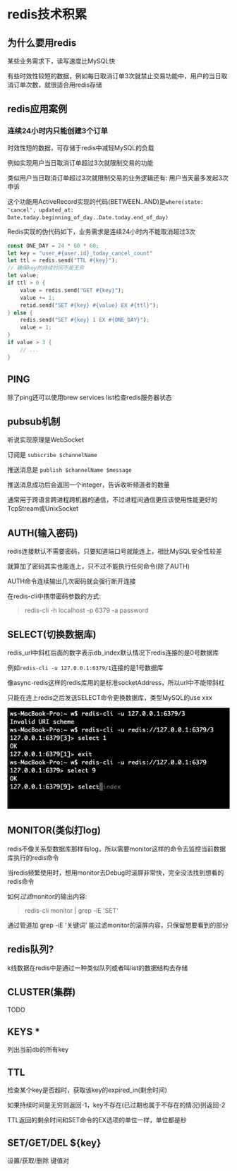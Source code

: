 # redis技术积累

## 为什么要用redis

某些业务需求下，读写速度比MySQL快

有些时效性较短的数据，例如每日取消订单3次就禁止交易功能中，用户的当日取消订单次数，就很适合用redis存储

## redis应用案例

### 连续24小时内只能创建3个订单

时效性短的数据，可存储于redis中减轻MySQL的负载

例如实现用户当日取消订单超过3次就限制交易的功能

类似用户当日取消订单超过3次就限制交易的业务逻辑还有: 用户当天最多发起3次申诉

这个功能用ActiveRecord实现的代码(BETWEEN..AND)是`where(state: 'cancel', updated_at: Date.today.beginning_of_day..Date.today.end_of_day)`

Redis实现的伪代码如下，业务需求是连续24小时内不能取消超过3次

```rust
const ONE_DAY = 24 * 60 * 60;
let key = "user_#{user.id}_today_cancel_count"
let ttl = redis.send("TTL #{key}");
// 确保key的持续时间不是无穷
let value;
if ttl > 0 {
    value = redis.send("GET #{key}");
    value += 1;
    retid.send("SET #{key} #{value} EX #{ttl}");
} else {
    redis.send("SET #{key} 1 EX #{ONE_DAY}");
    value = 1;
}
if value > 3 {
    // ...
}
```

## PING

除了ping还可以使用brew services list检查redis服务器状态

## pubsub机制

听说实现原理是WebSocket

订阅是 `subscribe $channelName`
 
推送消息是 `publish $channelName $message`

推送消息成功后会返回一个integer，告诉收听频道者的数量

通常用于跨语言跨进程跨机器的通信，不过进程间通信更应该使用性能更好的TcpStream或UnixSocket

## AUTH(输入密码)

redis连接默认不需要密码，只要知道端口号就能连上，相比MySQL安全性较差

就算加了密码其实也能连上，只不过不能执行任何命令(除了AUTH)

AUTH命令连续输出几次密码就会强行断开连接

在redis-cli中携带密码参数的方式:

> redis-cli -h localhost -p 6379 -a password

## SELECT(切换数据库)

redis_url中斜杠后面的数字表示db_index默认情况下redis连接的是0号数据库

例如`redis-cli -u 127.0.0.1:6379/1`连接的是1号数据库

像async-redis这样的redis库用的是标准socketAddress，所以url中不能带斜杠

只能在连上redis之后发送SELECT命令更换数据库，类型MySQL的use xxx

![](redis_select_db_index.png)

## MONITOR(类似打log)

redis不像关系型数据库那样有log，所以需要monitor这样的命令去监控当前数据库执行的redis命令

当redis频繁使用时，想用monitor去Debug时滚屏非常快，完全没法找到想看的redis命令

如何<var class="mark">过滤</var>monitor的输出内容:

> redis-cli monitor | grep -iE 'SET'

通过管道加 grep -iE '关键词' 能过滤monitor的滚屏内容，只保留想要看到的部分

## redis队列?

k线数据在redis中是通过一种类似队列或者叫list的数据结构去存储

## CLUSTER(集群)

TODO

## KEYS *

列出当前db的所有key

## TTL

检查某个key是否超时，获取该key的expired_in(剩余时间)

如果持续时间是无穷则返回-1，key不存在(已过期也属于不存在的情况)则返回-2

TTL返回的剩余时间和SET命令的EX选项的单位一样，单位都是秒

## SET/GET/DEL ${key}

设置/获取/删除 键值对
